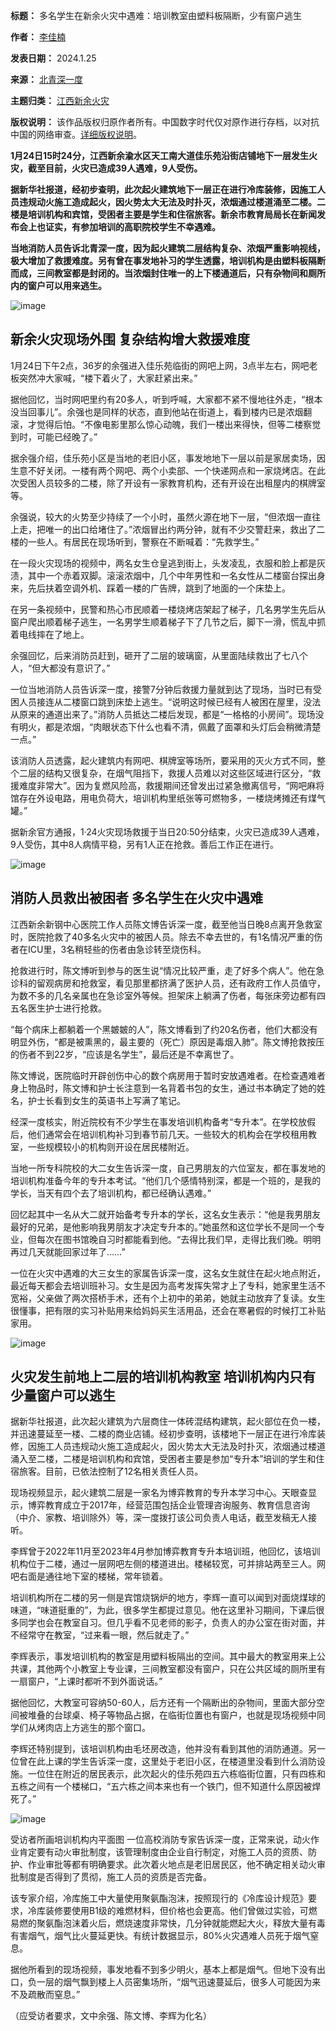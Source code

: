 

**标题：** 多名学生在新余火灾中遇难：培训教室由塑料板隔断，少有窗户逃生  

**作者：** [李佳楠](https://chinadigitaltimes.net/space/北青深一度)  

**发表日期：** 2024.1.25  

**来源：** [北青深一度](https://web.archive.org/web/https://mp.weixin.qq.com/s/_yjddkQnWVH9qhnWr1fsww)  

**主题归类：** [江西新余火灾](https://chinadigitaltimes.net/space/江西新余火灾)  

**版权说明：** 该作品版权归原作者所有。中国数字时代仅对原作进行存档，以对抗中国的网络审查。[详细版权说明](https://chinadigitaltimes.net/chinese/copyright)。


**1月24日15时24分，江西新余渝水区天工南大道佳乐苑沿街店铺地下一层发生火灾，截至目前，火灾已造成39人遇难，9人受伤。** 


**据新华社报道，经初步查明，此次起火建筑地下一层正在进行冷库装修，因施工人员违规动火施工造成起火，因火势太大无法及时扑灭，浓烟通过楼道涌至二楼。二楼是培训机构和宾馆，受困者主要是学生和住宿旅客。新余市教育局局长在新闻发布会上也证实，有参加培训的高职院校学生不幸遇难。** 


**当地消防人员告诉北青深一度，因为起火建筑二层结构复杂、浓烟严重影响视线，极大增加了救援难度。另有曾在事发地补习的学生透露，培训机构是由塑料板隔断而成，三间教室都是封闭的。当浓烟封住唯一的上下楼通道后，只有杂物间和厕所内的窗户可以用来逃生。** 


![image](https://chinadigitaltimes.net/chinese/files/2024/01/post-704510-65b2ce21ede79.)


新余火灾现场外围
复杂结构增大救援难度
----------


1月24日下午2点，36岁的余强进入佳乐苑临街的网吧上网，3点半左右，网吧老板突然冲大家喊，“楼下着火了，大家赶紧出来。”


据他回忆，当时网吧里约有20多人，听到呼喊，大家都不紧不慢地往外走，“根本没当回事儿”。余强也是同样的状态，直到他站在街道上，看到楼内已是浓烟翻滚，才觉得后怕。“不像电影里那么惊心动魄，我们一楼出来得快，但等二楼察觉到时，可能已经晚了。”


据余强介绍，佳乐苑小区是当地的老旧小区，事发地地下一层以前是家居卖场，因生意不好关闭。一楼有两个网吧、两个小卖部、一个快递网点和一家烧烤店。在此次受困人员较多的二楼，除了开设有一家教育机构，还有开设在出租屋内的棋牌室等。


余强说，较大的火势至少持续了一个小时，虽然火源在地下一层，“但浓烟一直往上走，把唯一的出口给堵住了。”浓烟冒出约两分钟，就有不少交警赶来，救出了二楼的一些人。有居民在现场听到，警察在不断喊着：“先救学生。”


在一段火灾现场的视频中，两名女生仓皇逃到街上，头发凌乱，衣服和脸上都是灰渍，其中一个赤着双脚。滚滚浓烟中，几个中年男性和一名女性从二楼窗台探出身来，先后扶着空调外机、踩着一楼的广告牌，跳到了地面的一个床垫上。


在另一条视频中，民警和热心市民顺着一楼烧烤店架起了梯子，几名男学生先后从窗户爬出顺着梯子逃生，一名男学生顺着梯子下了几节之后，脚下一滑，慌乱中抓着电线摔在了地上。


余强回忆，后来消防员赶到，砸开了二层的玻璃窗，从里面陆续救出了七八个人，“但大都没有意识了。”


一位当地消防人员告诉深一度，接警7分钟后救援力量就到达了现场，当时已有受困人员接连从二楼窗口跳到床垫上逃生。“说明这时候已经有人被困在屋里，没法从原来的通道出来了。”消防人员抵达二楼后发现，都是“一格格的小房间”。现场没有明火，都是浓烟，“肉眼状态下什么也看不清，佩戴了面罩和头灯后会稍微清楚一点。”


该消防人员透露，起火建筑内有网吧、棋牌室等场所，要采用的灭火方式不同，整个二层的结构又很复杂，在烟气阻挡下，救援人员难以对这些区域进行区分，“救援难度非常大”。因为复燃风险高，救援期间还曾发出过紧急撤离信号，“网吧麻将馆存在外设电路，用电负荷大，培训机构里纸张等可燃物多，一楼烧烤摊还有煤气罐。”


据新余官方通报，1·24火灾现场救援于当日20:50分结束，火灾已造成39人遇难，9人受伤，其中8人病情平稳，另有1人正在抢救。善后工作正在进行。


![image](https://chinadigitaltimes.net/chinese/files/2024/01/post-704510-65b2ce2203a26.)


消防人员救出被困者
多名学生在火灾中遇难
----------


江西新余新钢中心医院工作人员陈文博告诉深一度，截至他当日晚8点离开急救室时，医院抢救了40多名火灾中的被困人员。除去不幸去世的，有1名情况严重的伤者在ICU里，3名稍轻些的伤者由急诊转至烧伤科。


抢救进行时，陈文博听到参与的医生说“情况比较严重，走了好多个病人”。他在急诊科的留观病房和抢救室，看见那里都挤满了医护人员，还有政府工作人员值守，为数不多的几名亲属也在急诊室外等候。担架床上躺满了伤者，每张床旁边都有四五名医生护士进行抢救。


“每个病床上都躺着一个黑皴皴的人”，陈文博看到了约20名伤者，他们大都没有明显外伤，“都是被熏黑的，最主要的（死亡）原因是毒烟入肺”。陈文博抢救按压的伤者不到22岁，“应该是名学生”，最后还是不幸离世了。


陈文博说，医院临时开辟创伤中心的数个病房用于暂时安放遇难者。在检查遇难者身上物品时，陈文博和护士长注意到一名背着书包的女生，通过书本确定了她的姓名，护士长看到女生的英语书上写满了笔记。


经深一度核实，附近院校有不少学生在事发培训机构备考“专升本”。在学校放假后，他们通常会在培训机构补习到春节前几天。一些较大的机构会在学校租用教室，一些规模较小的机构则开设在居民楼附近。


当地一所专科院校的大二女生告诉深一度，自己男朋友的六位室友，都在事发地的培训机构准备今年的专升本考试。“他们几个感情特别深，都是一个班的，是我的学长，当天有四个去了培训机构，都已经确认遇难。”


回忆起其中一名从大二就开始备考专升本的学长，这名女生表示：“他是我男朋友最好的兄弟，是他影响我男朋友才决定专升本的。”她虽然和这位学长不是同一个专业，但每次在图书馆晚自习时都能看到他。“去得比我们早，走得比我们晚。明明再过几天就能回家过年了……”


一位在火灾中遇难的大三女生的家属告诉深一度，这名女生就住在起火地点附近，最近每天都会去培训班补习。女生是因为高考发挥失常才上了专科，她家里生活不宽裕，父亲做了两次搭桥手术，还有个上初中的弟弟，她就主动放弃了复读。女生很懂事，把有限的实习补贴用来给妈妈买生活用品，还会在寒暑假的时候打工补贴家用。


![image](https://chinadigitaltimes.net/chinese/files/2024/01/post-704510-65b2ce220ec6d.)


火灾发生前地上二层的培训机构教室
培训机构内只有少量窗户可以逃生
---------------


据新华社报道，此次起火建筑为六层商住一体砖混结构建筑，起火部位在负一楼，并迅速蔓延至一楼、二楼的商业店铺。经初步查明，该楼地下一层正在进行冷库装修，因施工人员违规动火施工造成起火，因火势太大无法及时扑灭，浓烟通过楼道涌入至二楼，二楼是培训机构和宾馆，受困者主要是参加“专升本”培训的学生和住宿旅客。目前，已依法控制了12名相关责任人员。


现场视频显示，起火建筑二层是一家名为博弈教育的专升本学习中心。天眼查显示，博弈教育成立于2017年，经营范围包括企业管理咨询服务、教育信息咨询（中介、家教、培训除外）等，深一度拨打该公司负责人电话，截至发稿无人接听。


李辉曾于2022年11月至2023年4月参加博弈教育专升本培训班，他回忆，该培训机构位于二楼，通过一层网吧左侧的楼道进出。楼梯较宽，可并排站两至三人。网吧右面是通往地下室的楼梯，常年锁着。


培训机构所在二楼的另一侧是宾馆烧锅炉的地方，李辉一直可以闻到对面烧煤球的味道，“味道挺重的”，为此，很多学生都提过意见。他在这里补习期间，下课后很多同学也会在教室自习。但几乎看不见老师的影子，负责人的办公室在街对面，并不经常守在教室，“过来看一眼，然后就走了。”


李辉表示，事发培训机构的教室是用塑料板隔出的空间。其中最大的教室用来上公共课，其他两个小教室上专业课，三间教室都没有窗户，只在公共区域的厕所里有一扇窗户，“上课时都听不到外面说话。”


据他回忆，大教室可容纳50-60人，后方还有一个隔断出的杂物间，里面大部分空间被堆叠的台球桌、椅子等物品占据，在临街位置也有窗户，也就是现场视频中同学们从烤肉店上方逃生的那个窗口。


李辉还特别提到，该培训机构由毛坯房改造，他并没有看到其他的消防通道。另一位曾在此上课的学生告诉深一度，这里处于老旧小区，在楼道里没看到什么消防设施。一位住在附近的居民表示，此次起火的佳乐苑四五六栋临街位置，只有四栋和五栋之间有一个楼梯口，“五六栋之间本来也有一个铁门，但不知道什么原因被焊死了。”


![image](https://chinadigitaltimes.net/chinese/files/2024/01/post-704510-65b2ce221744c.)


受访者所画培训机构内平面图
一位高校消防专家告诉深一度，正常来说，动火作业肯定要有动火审批制度，该管理制度由企业自行制定，对施工人员的资质、防护、作业审批等都有明确要求。此次着火地点是老旧居民区，他不确定相关动火审批制度是否得到了贯彻，施工人员的资质是否完备。


该专家介绍，冷库施工中大量使用聚氨酯泡沫，按照现行的《冷库设计规范》要求，冷库装修要使用B1级的难燃材料，但价格也会更高。他们曾做过实验，可燃易燃的聚氨酯泡沫着火后，燃烧速度非常快，几分钟就能燃起大火，释放大量有毒有害烟气，烟气比火蔓延更快。有统计数据显示，80%火灾遇难人员死于烟气窒息。


据他所看到的现场视频，事发地看不到多少明火，基本上都是烟气。但地下没有出口，负一层的烟气飘到楼上人员密集场所，“烟气迅速蔓延后，很多人可能因为来不及疏散而窒息。”


（应受访者要求，文中余强、陈文博、李辉为化名）

